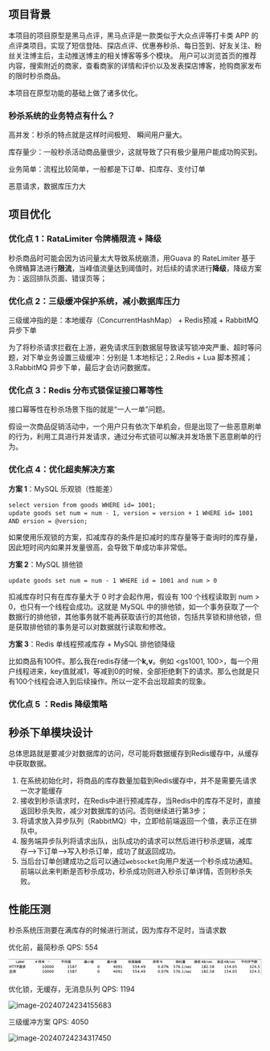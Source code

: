 ## 项目背景

本项目的项目原型是黑马点评，黑马点评是一款类似于大众点评等打卡类 APP 的点评类项目。实现了短信登陆、探店点评、优惠券秒杀、每日签到、好友关注、粉丝关注博主后，主动推送博主的相关博客等多个模块。 用户可以浏览首页的推荐内容，搜索附近的商家，查看商家的详情和评价以及发表探店博客，抢购商家发布的限时秒杀商品。

本项目在原型功能的基础上做了诸多优化。

### 秒杀系统的业务特点有什么？

高并发：秒杀的特点就是这样时间极短、 瞬间用户量大。

库存量少：一般秒杀活动商品量很少，这就导致了只有极少量用户能成功购买到。

业务简单：流程比较简单，一般都是下订单、扣库存、支付订单

恶意请求，数据库压力大



## 项目优化

### 优化点 1：RataLimiter 令牌桶限流 + 降级

秒杀商品时可能会因为访问量太大导致系统崩溃，用Guava 的 RateLimiter 基于令牌桶算法进行**限流**，当峰值流量达到阈值时，对后续的请求进行**降级**，降级方案为：返回排队页面、错误页等；

### 优化点 2：三级缓冲保护系统，减小数据库压力

三级缓冲指的是：本地缓存（ConcurrentHashMap） + Redis预减 + RabbitMQ 异步下单

为了将秒杀请求拦截在上游，避免请求压到数据层导致读写锁冲突严重、超时等问题，对下单业务设置三级缓冲：分别是 1.本地标记；2.Redis + Lua 脚本预减； 3.RabbitMQ 异步下单，最后才会访问数据库。

### 优化点 3：Redis 分布式锁保证接口幂等性

接口幂等性在秒杀场景下指的就是“一人一单”问题。

假设一次商品促销活动中，一个用户只有依次下单机会，但是出现了一些恶意刷单的行为，利用工具进行并发请求，通过分布式锁可以解决并发场景下恶意刷单的行为。

### 优化点 4：优化超卖解决方案

**方案 1**：MySQL 乐观锁（性能差）

```mysql
select version from goods WHERE id= 1001;
update goods set num = num - 1, version = version + 1 WHERE id= 1001 AND ersion = @version;
```

如果使用乐观锁的方案，扣减库存的条件是扣减时的库存量等于查询时的库存量，因此短时间内如果并发量很高，会导致下单成功率非常低。

**方案 2**：MySQL 排他锁

```mysql
update goods set num = num - 1 WHERE id = 1001 and num > 0
```

扣减库存时只有在库存量大于 0 时才会起作用，假设有 100 个线程读取到 num > 0，也只有一个线程会成功。这就是 MySQL 中的排他锁，如一个事务获取了一个数据行的排他锁，其他事务就不能再获取该行的其他锁，包括共享锁和排他锁，但是获取排他锁的事务是可以对数据就行读取和修改。

**方案 3**：Redis 单线程预减库存 + MySQL 排他锁降级

比如商品有100件。那么我在redis存储一个**k,v**。例如 <gs1001, 100>，每一个用户线程进来，key值就减1，等减到0的时候，全部拒绝剩下的请求。那么也就是只有100个线程会进入到后续操作。所以一定不会出现超卖的现象。

### 优化点 5 ：Redis 降级策略





## 秒杀下单模块设计

总体思路就是要减少对数据库的访问，尽可能将数据缓存到Redis缓存中，从缓存中获取数据。

1.  在系统初始化时，将商品的库存数量加载到Redis缓存中，并不是需要先请求一次才能缓存
2.  接收到秒杀请求时，在Redis中进行预减库存，当Redis中的库存不足时，直接返回秒杀失败，减少对数据库的访问。否则继续进行第3步；
3.  将请求放入异步队列（RabbitMQ）中，立即给前端返回一个值，表示正在排队中。
4.  服务端异步队列将请求出队，出队成功的请求可以然后进行秒杀逻辑，减库存–>下订单–>写入秒杀订单，成功了就返回成功。
5.  当后台订单创建成功之后可以通过`websocket`向用户发送一个秒杀成功通知。前端以此来判断是否秒杀成功，秒杀成功则进入秒杀订单详情，否则秒杀失败。

## 性能压测

秒杀系统压测要在满库存的时候进行测试，因为库存不足时，当请求数

优化前，最简秒杀 QPS: 554

![image-20240724234029773](https://github.com/augustxun/dianping/blob/main/assets/image-20240724231314390.png)

优化锁，无缓存，无消息队列  QPS: 1194

![image-20240724234155683](/Users/augustxun/projects/dianping/assets/image-20240724234155683.png)

三级缓冲方案 QPS: 4050

![image-20240724234317450](/Users/augustxun/projects/dianping/assets/image-20240724234317450.png)

